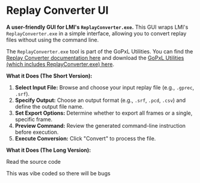 # Replay Converter UI

**A user-friendly GUI for LMI's `ReplayConverter.exe`.**
This GUI wraps LMI's `ReplayConverter.exe` in a simple interface, allowing you to convert replay files without using the command line.

The `ReplayConverter.exe` tool is part of the GoPxL Utilities. You can find the [Replay Converter documentation here](https://am.lmi3d.com/manuals/gopxl/gopxl-1.0/G3/Content/Tools_Drivers/Replay_converter.htm?TocPath=Utilities%7C_____2) and download the [GoPxL Utilities (which includes ReplayConverter.exe) here](https://lmi3d.com/resource/gopxl-utilities-version-1-1-52-14/).

**What it Does (The Short Version):**

1.  **Select Input File:** Browse and choose your input replay file (e.g., `.gprec`, `.srf`).
2.  **Specify Output:** Choose an output format (e.g., `.srf`, `.pcd`, `.csv`) and define the output file name.
3.  **Set Export Options:** Determine whether to export all frames or a single, specific frame.
4.  **Preview Command:** Review the generated command-line instruction before execution.
5.  **Execute Conversion:** Click "Convert" to process the file.

**What it Does (The Long Version):**

Read the source code

This was vibe coded so there will be bugs